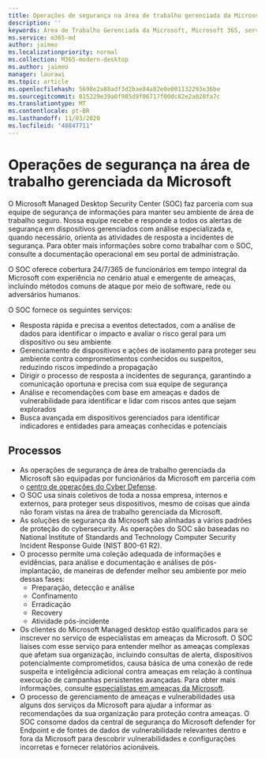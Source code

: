 ```yaml
---
title: Operações de segurança na área de trabalho gerenciada da Microsoft
description: ''
keywords: Área de Trabalho Gerenciada da Microsoft, Microsoft 365, serviço, documentação
ms.service: m365-md
author: jaimeo
ms.localizationpriority: normal
ms.collection: M365-modern-desktop
ms.author: jaimeo
manager: laurawi
ms.topic: article
ms.openlocfilehash: 5698e2a88adf3d2bae84a82e0e001132293e36be
ms.sourcegitcommit: 815229e39a0f905d9f06717f00dc82e2a028fa7c
ms.translationtype: MT
ms.contentlocale: pt-BR
ms.lasthandoff: 11/03/2020
ms.locfileid: "48847711"
---
```

# <a name="security-operations-in-microsoft-managed-desktop"></a>Operações de segurança na área de trabalho gerenciada da Microsoft

O Microsoft Managed Desktop Security Center (SOC) faz parceria com sua equipe de segurança de informações para manter seu ambiente de área de trabalho seguro. Nossa equipe recebe e responde a todos os alertas de segurança em dispositivos gerenciados com análise especializada e, quando necessário, orienta as atividades de resposta a incidentes de segurança. Para obter mais informações sobre como trabalhar com o SOC, consulte a documentação operacional em seu portal de administração.

O SOC oferece cobertura 24/7/365 de funcionários em tempo integral da Microsoft com experiência no cenário atual e emergente de ameaças, incluindo métodos comuns de ataque por meio de software, rede ou adversários humanos.

O SOC fornece os seguintes serviços:
- Resposta rápida e precisa a eventos detectados, com a análise de dados para identificar o impacto e avaliar o risco geral para um dispositivo ou seu ambiente
- Gerenciamento de dispositivos e ações de isolamento para proteger seu ambiente contra comprometimentos conhecidos ou suspeitos, reduzindo riscos impedindo a propagação
- Dirigir o processo de resposta a incidentes de segurança, garantindo a comunicação oportuna e precisa com sua equipe de segurança
- Análise e recomendações com base em ameaças e dados de vulnerabilidade para identificar e lidar com riscos antes que sejam explorados
- Busca avançada em dispositivos gerenciados para identificar indicadores e entidades para ameaças conhecidas e potenciais

## <a name="processes"></a>Processos

- As operações de segurança de área de trabalho gerenciada da Microsoft são equipadas por funcionários da Microsoft em parceria com o [centro de operações do Cyber Defense](https://www.microsoft.com/msrc/cdoc). 
- O SOC usa sinais coletivos de toda a nossa empresa, internos e externos, para proteger seus dispositivos, mesmo de coisas que ainda não foram vistas na área de trabalho gerenciada da Microsoft.
- As soluções de segurança da Microsoft são alinhadas a vários padrões de proteção do cybersecurity. As operações do SOC são baseadas no National Institute of Standards and Technology Computer Security Incident Response Guide (NIST 800-61 R2).
- O processo permite uma coleção adequada de informações e evidências, para análise e documentação e análises de pós-implantação, de maneiras de defender melhor seu ambiente por meio dessas fases:
    - Preparação, detecção e análise
    - Confinamento
    - Erradicação
    - Recovery
    - Atividade pós-incidente
- Os clientes do Microsoft Managed desktop estão qualificados para se inscrever no serviço de especialistas em ameaças da Microsoft. O SOC liaises com esse serviço para entender melhor as ameaças complexas que afetam sua organização, incluindo consultas de alerta, dispositivos potencialmente comprometidos, causa básica de uma conexão de rede suspeita e inteligência adicional contra ameaças em relação à contínua execução de campanhas persistentes avançadas. Para obter mais informações, consulte [especialistas em ameaças da Microsoft](https://docs.microsoft.com/windows/security/threat-protection/microsoft-defender-atp/microsoft-threat-experts).
- O processo de gerenciamento de ameaças e vulnerabilidades usa alguns dos serviços da Microsoft para ajudar a informar as recomendações da sua organização para proteção contra ameaças. O SOC consome dados da central de segurança do Microsoft defender for Endpoint e de fontes de dados de vulnerabilidade relevantes dentro e fora da Microsoft para descobrir vulnerabilidades e configurações incorretas e fornecer relatórios acionáveis.
